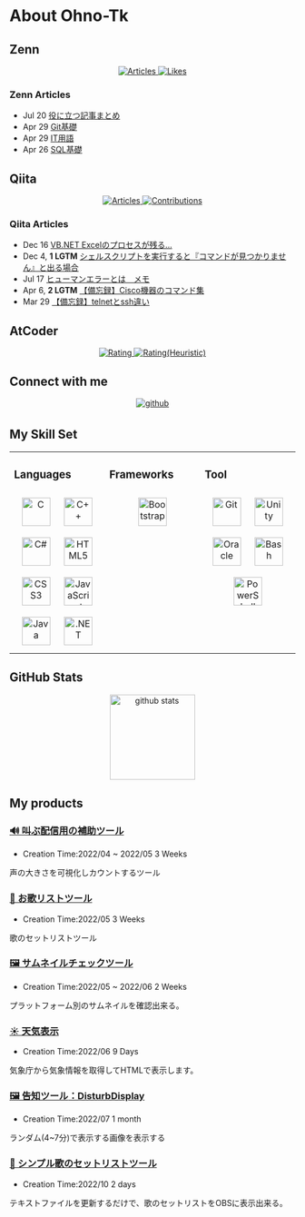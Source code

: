 # About Ohno-Tk

## Zenn
<p align="center">
  <a href="https://zenn.dev/oh_no">
    <img src="https://badgen.org/img/zenn/oh_no/articles?style=for-the-badge" alt="Articles" />
  </a>
  <a href="https://zenn.dev/oh_no">
    <img src="https://badgen.org/img/zenn/oh_no/likes?style=for-the-badge" alt="Likes" />
  </a>
</p>

### Zenn Articles
<!-- profile updater begin: zenn -->
- Jul 20 [役に立つ記事まとめ](https://zenn.dev/oh_no/articles/cf93966f24b906)
- Apr 29 [Git基礎](https://zenn.dev/oh_no/articles/8cfdbd547cf314)
- Apr 29 [IT用語](https://zenn.dev/oh_no/articles/3ba87cb4d9cd8c)
- Apr 26 [SQL基礎](https://zenn.dev/oh_no/articles/f2d47dc14b9fef)
<!-- profile updater end: zenn -->

## Qiita
<p align="center">
  <a href="https://qiita.com/ohno-Tk">
    <img src="https://badgen.org/img/qiita/ohno-Tk/articles?style=for-the-badge" alt="Articles" />
  </a>
  <a href="https://qiita.com/ohno-Tk">
    <img src="https://badgen.org/img/qiita/ohno-Tk/contributions?style=for-the-badge" alt="Contributions" />
  </a>
</p>

### Qiita Articles
<!-- profile updater begin: qiita -->
- Dec 16 [VB.NET Excelのプロセスが残る…](https://qiita.com/ohno-Tk/items/64971acad885631f0f8f)
- Dec 4, **1 LGTM** [シェルスクリプトを実行すると『コマンドが見つかりません』と出る場合](https://qiita.com/ohno-Tk/items/1471e3ea36212440d231)
- Jul 17 [ヒューマンエラーとは　メモ](https://qiita.com/ohno-Tk/items/a95c13d60caa091b5f6a)
- Apr 6, **2 LGTM** [【備忘録】Cisco機器のコマンド集](https://qiita.com/ohno-Tk/items/f4d93cd872ea288c980d)
- Mar 29 [【備忘録】telnetとssh違い](https://qiita.com/ohno-Tk/items/ae0d6991adc75063b2e5)
<!-- profile updater end: qiita -->

## AtCoder
<p align="center">
  <a href="https://atcoder.jp/users/ohnoTk?contestType=algo">
    <img src="https://badgen.org/img/atcoder/ohnoTk/rating/algorithm?style=for-the-badge" alt="Rating" />
  </a>
  <a href="https://atcoder.jp/users/ohnoTk?contestType=heuristic">
    <img src="https://badgen.org/img/atcoder/ohnoTk/rating/heuristic?style=for-the-badge" alt="Rating(Heuristic)" />
  </a>
</p>

## Connect with me
<div align="center">
<a href="https://github.com/Ohno-Tk" target="_blank">
<img src=https://img.shields.io/badge/github-%2324292e.svg?&style=for-the-badge&logo=github&logoColor=white alt=github style="margin-bottom: 5px;" />
</a>
</div>

## My Skill Set  
<table><tr><td valign="top" width="33%">



### Languages  
<div align="center">  
<a href="https://www.cprogramming.com/" target="_blank"><img style="margin: 10px" src="https://profilinator.rishav.dev/skills-assets/c-original.svg" alt="C" height="50" /></a>  
<a href="https://www.cplusplus.com/" target="_blank"><img style="margin: 10px" src="https://profilinator.rishav.dev/skills-assets/cplusplus-original.svg" alt="C++" height="50" /></a>  
<a href="https://docs.microsoft.com/en-us/dotnet/csharp/" target="_blank"><img style="margin: 10px" src="https://profilinator.rishav.dev/skills-assets/csharp-original.svg" alt="C#" height="50" /></a>  
<a href="https://en.wikipedia.org/wiki/HTML5" target="_blank"><img style="margin: 10px" src="https://profilinator.rishav.dev/skills-assets/html5-original-wordmark.svg" alt="HTML5" height="50" /></a>  
<a href="https://www.w3schools.com/css/" target="_blank"><img style="margin: 10px" src="https://profilinator.rishav.dev/skills-assets/css3-original-wordmark.svg" alt="CSS3" height="50" /></a>  
<a href="https://www.javascript.com/" target="_blank"><img style="margin: 10px" src="https://profilinator.rishav.dev/skills-assets/javascript-original.svg" alt="JavaScript" height="50" /></a>  
<a href="https://www.java.com/" target="_blank"><img style="margin: 10px" src="https://profilinator.rishav.dev/skills-assets/java-original-wordmark.svg" alt="Java" height="50" /></a>  
<a href="https://dotnet.microsoft.com/download/dotnet-framework" target="_blank"><img style="margin: 10px" src="https://profilinator.rishav.dev/skills-assets/dot-net-original-wordmark.svg" alt=".NET" height="50" /></a>  
</div>

</td><td valign="top" width="33%">



### Frameworks  
<div align="center">  
<a href="https://getbootstrap.com/docs/3.4/javascript/" target="_blank"><img style="margin: 10px" src="https://profilinator.rishav.dev/skills-assets/bootstrap-plain.svg" alt="Bootstrap" height="50" /></a>  
</div>

</td><td valign="top" width="33%">



### Tool  
<div align="center">  
<a href="https://github.com/" target="_blank"><img style="margin: 10px" src="https://profilinator.rishav.dev/skills-assets/git-scm-icon.svg" alt="Git" height="50" /></a>  
<a href="https://unity.com/" target="_blank"><img style="margin: 10px" src="https://profilinator.rishav.dev/skills-assets/unity.png" alt="Unity" height="50" /></a>  
<a href="https://www.oracle.com/in/index.html" target="_blank"><img style="margin: 10px" src="https://profilinator.rishav.dev/skills-assets/oracle-original.svg" alt="Oracle" height="50" /></a>  
<a href="https://www.gnu.org/software/bash/" target="_blank"><img style="margin: 10px" src="https://profilinator.rishav.dev/skills-assets/gnu_bash-icon.svg" alt="Bash" height="50" /></a>  
<a href="https://docs.microsoft.com/en-us/powershell/" target="_blank"><img style="margin: 10px" src="https://profilinator.rishav.dev/skills-assets/powershell.png" alt="PowerShell" height="50" /></a>  
</div>

</td></tr></table>

## GitHub Stats
<p align="center">
  <img alt="github stats" height="150px" src="https://github-readme-stats.vercel.app/api?username=Ohno-Tk&count_private=true&show_icons=true&show_icons=true&theme=onedark" />
</p>

## My products
### [**🔊 叫ぶ配信用の補助ツール**](https://github.com/Ohno-Tk/Unity_ShoutSupport)
- Creation Time:2022/04 ~ 2022/05 3 Weeks

声の大きさを可視化しカウントするツール

### [**🎵 お歌リストツール**](https://github.com/Ohno-Tk/Web_SongList)
- Creation Time:2022/05 3 Weeks

歌のセットリストツール

### [**🖼️ サムネイルチェックツール**](https://github.com/Ohno-Tk/Web_ThumbnailChecker)
- Creation Time:2022/05 ~ 2022/06 2 Weeks

プラットフォーム別のサムネイルを確認出来る。

### [**☀ 天気表示**](https://github.com/Ohno-Tk/OBS_WeatherDisplay)
- Creation Time:2022/06 9 Days

気象庁から気象情報を取得してHTMLで表示します。

### [**🖼️ 告知ツール**：DisturbDisplay](https://github.com/Ohno-Tk/Unity_DisturbDisplay)
- Creation Time:2022/07 1 month

ランダム(4~7分)で表示する画像を表示する

### [**🎵 シンプル歌のセットリストツール**](https://github.com/Ohno-Tk/OBS_SimpleSongList)
- Creation Time:2022/10 2 days

テキストファイルを更新するだけで、歌のセットリストをOBSに表示出来る。
